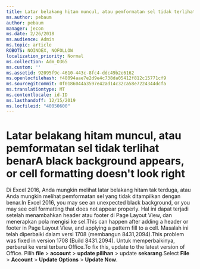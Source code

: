 ```yaml
---
title: Latar belakang hitam muncul, atau pemformatan sel tidak terlihat benar
ms.author: pebaum
author: pebaum
manager: jecon
ms.date: 2/26/2018
ms.audience: Admin
ms.topic: article
ROBOTS: NOINDEX, NOFOLLOW
localization_priority: Normal
ms.collection: Adm_O365
ms.custom: ''
ms.assetid: 92095f9c-4610-443c-8fc4-ddc49b2e6162
ms.openlocfilehash: f48094aae7e2d9e4c738da05412f812c15771cf9
ms.sourcegitcommit: 0f0186044a3597e42ad14c32ca58e7224344dcfa
ms.translationtype: MT
ms.contentlocale: id-ID
ms.lasthandoff: 12/15/2019
ms.locfileid: "40050600"
---
```

# <a name="a-black-background-appears-or-cell-formatting-doesnt-look-right"></a><span data-ttu-id="58832-102">Latar belakang hitam muncul, atau pemformatan sel tidak terlihat benar</span><span class="sxs-lookup"><span data-stu-id="58832-102">A black background appears, or cell formatting doesn't look right</span></span>

<span data-ttu-id="58832-103">Di Excel 2016, Anda mungkin melihat latar belakang hitam tak terduga, atau Anda mungkin melihat pemformatan sel yang tidak ditampilkan dengan benar.</span><span class="sxs-lookup"><span data-stu-id="58832-103">In Excel 2016, you may see an unexpected black background, or you may see cell formatting that does not appear properly.</span></span> <span data-ttu-id="58832-104">Hal ini dapat terjadi setelah menambahkan header atau footer di Page Layout View, dan menerapkan pola mengisi ke sel.</span><span class="sxs-lookup"><span data-stu-id="58832-104">This can happen after adding a header or footer in Page Layout View, and applying a pattern fill to a cell.</span></span> <span data-ttu-id="58832-105">Masalah ini telah diperbaiki dalam versi 1708 (membangun 8431,2094).</span><span class="sxs-lookup"><span data-stu-id="58832-105">This problem was fixed in version 1708 (Build 8431.2094).</span></span> <span data-ttu-id="58832-106">Untuk memperbaikinya, perbarui ke versi terbaru Office.</span><span class="sxs-lookup"><span data-stu-id="58832-106">To fix this, update to the latest version of Office.</span></span> <span data-ttu-id="58832-107">Pilih **file** \> **account** \> **update pilihan** \> update **sekarang**.</span><span class="sxs-lookup"><span data-stu-id="58832-107">Select **File** \> **Account** \> **Update Options** \> **Update Now**.</span></span>
  

